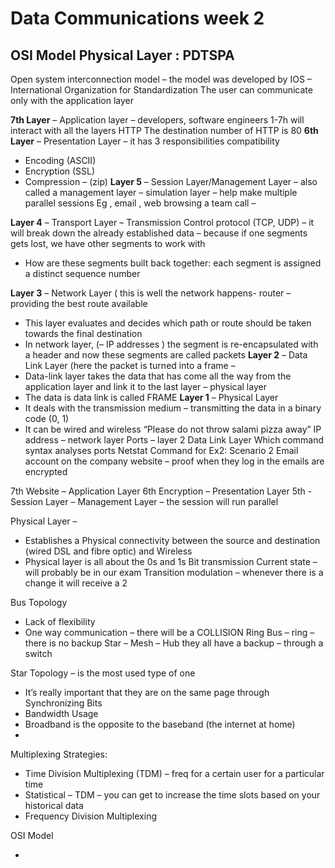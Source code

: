 # Data Communications week 2 
## OSI Model Physical Layer : PDTSPA
Open system interconnection model – the model was developed by IOS – International Organization for Standardization 
The user can communicate only with the application layer 

**7th Layer** – Application layer – developers, software engineers
1-7h will interact with all the layers HTTP 
The destination number of HTTP is 80 
**6th Layer**  – Presentation Layer – it has 3 responsibilities 
compatibility
-	Encoding (ASCII)
-	Encryption (SSL)
-	Compression – (zip)
**Layer 5** – Session Layer/Management Layer – also called a management layer – simulation layer – help make multiple parallel sessions 
Eg , email , web browsing a team call – 

**Layer 4** – Transport Layer – Transmission Control protocol (TCP, UDP) – it will break down the already established data – because if one segments gets lost, we have other segments to work with
-	How are these segments built back together: each segment is assigned a distinct sequence number 

**Layer 3** – Network Layer ( this is well the network happens- router – providing the best route available 
-	This layer evaluates and decides which path or route should be taken towards the final destination 
-	In network layer, (– IP addresses  ) the segment is re-encapsulated with a header and now these segments are called packets 
**Layer 2** – Data Link Layer (here the packet is turned into a frame – 
-	Data-link layer takes the data that has come all the way from the application layer and link it to the last layer – physical layer 
-	The data is data link is called FRAME 
**Layer 1** – Physical Layer 
-	It deals with the transmission medium – transmitting the data in a binary code (0, 1)
-	It can be wired and wireless 
“Please do not throw salami pizza away” 
IP address – network layer 
Ports – layer 2 Data Link Layer 
Which command syntax analyses ports Netstat Command for 
Ex2: Scenario 2 
Email account on the company website – proof when they log in the emails are encrypted 


7th Website – Application Layer 
6th Encryption – Presentation Layer 
5th  - Session Layer – Management Layer – the session will run parallel 


Physical Layer – 
-	Establishes a Physical connectivity between the source and destination (wired DSL and fibre optic) and Wireless 
-	Physical layer is all about the 0s and 1s
Bit transmission 
Current state – will probably be in our exam 
Transition modulation – whenever there is a change it will receive a 2 

Bus Topology 
-	Lack of flexibility 
-	One way communication – there will be a COLLISION
Ring 
Bus – ring – there is no backup 
Star – Mesh – Hub they all have a backup – through a switch 

Star Topology – is the most used type of one
-	It’s really important that they are on the same page through Synchronizing Bits 
-	Bandwidth Usage 
-	Broadband is the opposite to the baseband (the internet at home) 
-	
Multiplexing Strategies:
-	Time Division Multiplexing (TDM) – freq for a certain user for a particular time 
-	Statistical – TDM – you can get to increase the time slots based on your historical data 
-	Frequency Division Multiplexing 

OSI Model

-	

